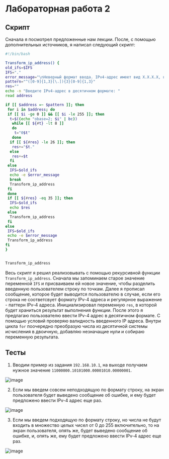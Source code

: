 # Лабораторная работа 2

## Скрипт

Сначала я посмотрел предложенные нам лекции. После, с помощью дополнительных источников, я написал следующий скрипт: 

```bash
#!/bin/bash

Transform_ip_address() {
old_ifs=$IFS
IFS="."
error_message="\nНеверный формат ввода. IPv4-адрес имеет вид X.X.X.X, где X - целое число от 0 до 255 включительно\n"
pattern="^([0-9]{1,3}[\.]){3}[0-9]{1,3}"
res=""
echo -n "Введите IPv4-адрес в десятичном формате: "
read address

if [[ $address =~ $pattern ]]; then
 for i in $address; do
 if [[ $i -ge 0 ]] && [[ $i -le 255 ]]; then
  t=$((echo "obase=2; $i" | bc))
   while [[ ${#t} -lt 8 ]]
   do
    t="0$t"
   done
  if [[ ${#res} -le 26 ]]; then
   res+="$t."
  else
   res+=$t
  fi
 else
  IFS=$old_ifs
  echo -e $error_message
  break
  Transform_ip_address
 fi
 done
 if [[ ${#res} -eq 35 ]]; then
  IFS=$old_ifs
  echo $res
 else
  Transform_ip_address
 fi
else
 IFS=$old_ifs
 echo -e $error_message
 Transform_ip_address
fi
}


Transform_ip_address
```

Весь скрипт я решил реализовывать с помощью рекурсивной функции ```Transform_ip_address```. Сначала мы запоминаем старое значение переменной ```IFS``` и присваиваем ей новое значение, чтобы разделить введенную пользователем строку по точкам. Далее я прописал сообщение, которое будет выводится пользователю в случае, если его строка не соответсвует формату IPv-4 адреса и регулярное выражение - паттерн IPv-4 адреса. Инициализировал переменную ```res```, в которой будет храниться результат выполнения функции. После этого я предлагаю пользователю ввести IPv-4 адрес в десятичном формате. С помощью условий проверяю валидность введенного IP адреса. Внутри цикла ```for``` поочередно преобразую числа из десятичной системы исчисления в двоичную, добавляю незначащие нули и собираю переменную результата.

## Тесты
1) Вводим пример из задания ```192.168.10.1```, на выходе получаем нужное значение ```11000000.10101000.00001010.00000001```.

![image](https://github.com/user-attachments/assets/921c3a01-03d6-43fd-be76-44aaec6d215e)


2) Если мы введем совсем неподходящую по формату строку, на экран пользователя будет выведено сообщение об ошибке, и ему будет предложено ввести IPv-4 адрес еще раз.

![image](https://github.com/user-attachments/assets/2772e987-48d2-4b82-bff1-ff2112234f11)


3) Если мы введем подходящую по формату строку, но числа не будут входить в множество целых чисел от 0 до 255 включительно, то на экран пользователя, опять же, будет выведено сообщение об ошибке, и, опять же, ему будет предложено ввести IPv-4 адрес еще раз.

![image](https://github.com/user-attachments/assets/c9b32472-1c72-4683-9c43-a129bde32c40)
